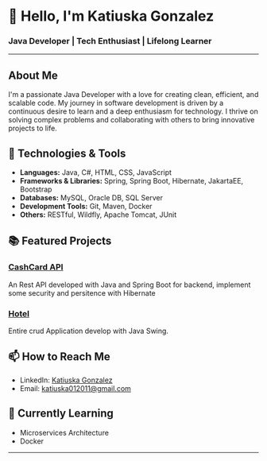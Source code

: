 # 👋 Hello, I'm Katiuska Gonzalez

### Java Developer | Tech Enthusiast | Lifelong Learner

---

## About Me

I'm a passionate Java Developer with a love for creating clean, efficient, and scalable code. My journey in software development is driven by a continuous desire to learn and a deep enthusiasm for technology. I thrive on solving complex problems and collaborating with others to bring innovative projects to life.


## 🔧 Technologies & Tools

- **Languages:** Java, C#, HTML, CSS, JavaScript
- **Frameworks & Libraries:** Spring, Spring Boot, Hibernate, JakartaEE, Bootstrap
- **Databases:** MySQL, Oracle DB, SQL Server
- **Development Tools:** Git, Maven, Docker
- **Others:** RESTful, Wildfly, Apache Tomcat, JUnit

## 📚 Featured Projects


### [CashCard API](https://github.com/katiuska012011/cashcardApiRest)
An Rest API developed with Java and Spring Boot for backend, implement some security and persitence with Hibernate

### [Hotel](https://github.com/katiuska012011/HotelAlura)
Entire crud Application develop with Java Swing.

## 📫 How to Reach Me

- LinkedIn: [Katiuska Gonzalez](https://www.linkedin.com/in/katiuskagonzalez/)
- Email: katiuska012011@gmail.com

## 🌱 Currently Learning

- Microservices Architecture
- Docker

---

